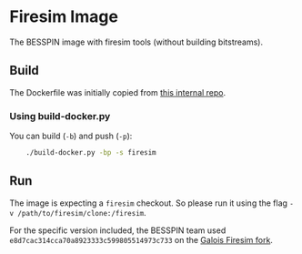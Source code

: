 # Firesim Image

The BESSPIN image with firesim tools (without building bitstreams).

## Build

The Dockerfile was initially copied from [this internal repo](https://gitlab-ext.galois.com/ssith/docker-tools/-/blob/develop/firesim/Dockerfile).

### Using build-docker.py

You can build (`-b`) and push (`-p`):
```bash
    ./build-docker.py -bp -s firesim
```

## Run

The image is expecting a `firesim` checkout. So please run it using the flag `-v /path/to/firesim/clone:/firesim`.

For the specific version included, the BESSPIN team used `e8d7cac314cca70a8923333c599805514973c733` on the [Galois Firesim fork](https://github.com/GaloisInc/BESSPIN-firesim).
